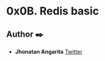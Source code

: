 # 0x0B. Redis basic

## Author :black_nib:

- **Jhonatan Angarita**
  [Twitter](https://twitter.com/Alejandro_Angar)
